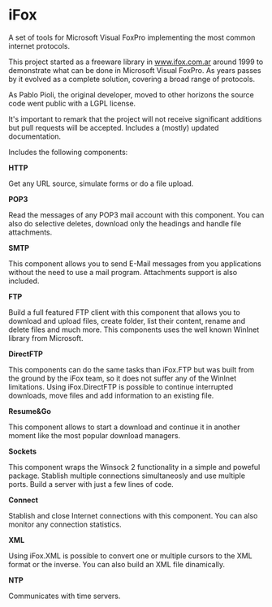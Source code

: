# iFox
A set of tools for Microsoft Visual FoxPro implementing the most common internet protocols.


This project started as a freeware library in www.ifox.com.ar around 1999 to demonstrate what can be done in Microsoft Visual FoxPro.
As years passes by it evolved as a complete solution, covering a broad range of protocols.

As Pablo Pioli, the original developer, moved to other horizons the source code went public with a LGPL license.

It's important to remark that the project will not receive significant additions but pull requests will be accepted. Includes a (mostly) updated documentation.



Includes the following components:


**HTTP**

Get any URL source, simulate forms or do a file upload. 


**POP3**

Read the messages of any POP3 mail account with this component. You can also do selective deletes, download only the headings and handle file attachments. 


**SMTP**

This component allows you to send E-Mail messages from you applications without the need to use a mail program. Attachments support is also included. 


**FTP**

Build a full featured FTP client with this component that allows you to download and upload files, create folder, list their content, rename and delete files and much more. This components uses the well known WinInet library from Microsoft. 


**DirectFTP**

This components can do the same tasks than iFox.FTP but was built from the ground by the iFox team, so it does not suffer any of the WinInet limitations. Using iFox.DirectFTP is possible to continue interrupted downloads, move files and add information to an existing file. 


**Resume&Go**

This component allows to start a download and continue it in another moment like the most popular download managers. 


**Sockets**

This component wraps the Winsock 2 functionality in a simple and poweful package. Stablish multiple connections simultaneosly and use multiple ports. Build a server with just a few lines of code.


**Connect**

Stablish and close Internet connections with this component. You can also monitor any connection statistics. 


**XML**

Using iFox.XML is possible to convert one or multiple cursors to the XML format or the inverse. You can also build an XML file dinamically. 


**NTP**

Communicates with time servers. 
